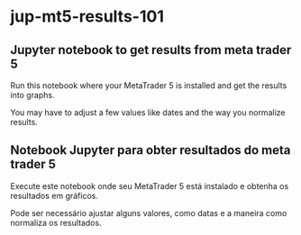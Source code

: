 # jup-mt5-results-101 

## Jupyter notebook to get results from meta trader 5

Run this notebook where your MetaTrader 5 is installed and get the results into graphs.

You may have to adjust a few values like dates and the way you normalize results.


## Notebook Jupyter para obter resultados do meta trader 5

Execute este notebook onde seu MetaTrader 5 está instalado e obtenha os resultados em gráficos.

Pode ser necessário ajustar alguns valores, como datas e a maneira como normaliza os resultados. 
